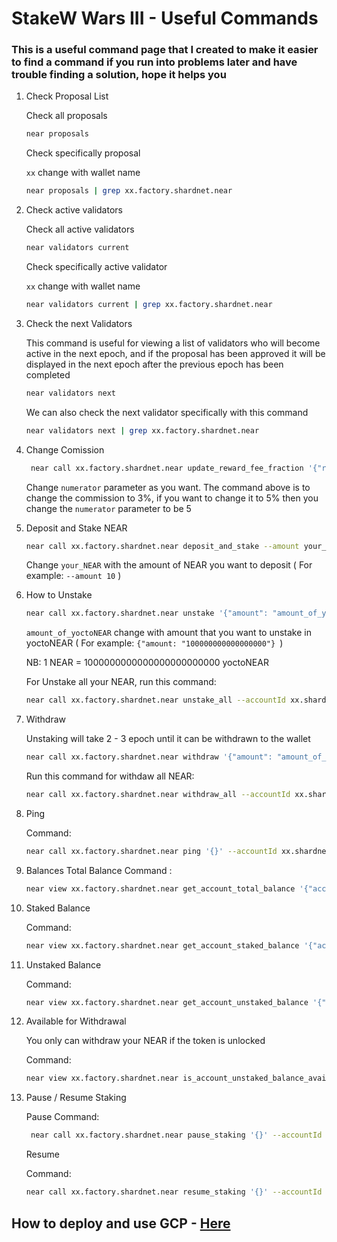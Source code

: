 # StakeW Wars III - Useful Commands

### This is a useful command page that I created to make it easier to find a command if you run into problems later and have trouble finding a solution, hope it helps you

1. Check Proposal List


    Check all proposals

    ```bash
    near proposals
    ```
    
    Check specifically proposal

    `xx` change with wallet name
    
    ```bash
    near proposals | grep xx.factory.shardnet.near
    ```
    
    
2. Check active validators


    Check all active validators
        
    ```bash
    near validators current
    ```
    Check specifically active validator

    `xx` change with wallet name
    
    ```bash
    near validators current | grep xx.factory.shardnet.near
    ```
    
    
3. Check the next Validators

    This command is useful for viewing a list of validators who will become active in the next epoch, and if the proposal has been approved it will be displayed in the next epoch after the previous epoch has been completed
    
    ```bash
    near validators next
    ```
    
      We can also check the next validator specifically with this command
    
      ```bash
      near validators next | grep xx.factory.shardnet.near
    
4. Change Comission
    
   ```bash
    near call xx.factory.shardnet.near update_reward_fee_fraction '{"reward_fee_fraction": {"numerator": 3, "denominator": 100}}' --accountId xx.shardnet.near --gas=300000000000000
    ```

    Change `numerator` parameter as you want. The command above is to change the commission to 3%, if you want to change it to 5% then you change the `numerator` parameter to be 5

5. Deposit and Stake NEAR

    ```bash
    near call xx.factory.shardnet.near deposit_and_stake --amount your_NEAR --accountId xx.shardnet.near --gas=300000000000000
    ```

    Change `your_NEAR` with the amount of NEAR you want to deposit ( For example: `--amount 10` )


6. How to Unstake

   ```bash
   near call xx.factory.shardnet.near unstake '{"amount": "amount_of_yoctoNEAR"}' --accountId xx.shardnet.near --gas=300000000000000
   ```

   `amount_of_yoctoNEAR` change with amount that you want to unstake in yoctoNEAR ( For example: ``{"amount: "100000000000000000"} ``)

   NB: 1 NEAR = 1000000000000000000000000 yoctoNEAR

     For Unstake all your NEAR, run this command:

     ```bash
     near call xx.factory.shardnet.near unstake_all --accountId xx.shardnet.near --gas=300000000000000
     ```

7. Withdraw

   Unstaking will take 2 - 3 epoch until it can be withdrawn to the wallet

   ```bash
   near call xx.factory.shardnet.near withdraw '{"amount": "amount_of_yoctoNEAR"}' --accountId xx.shardnet.near --gas=300000000000000
   ```

     Run this command for withdaw all NEAR:

     ```bash
     near call xx.factory.shardnet.near withdraw_all --accountId xx.shardnet.near --gas=30000000000000    ```
     ```

8. Ping

   Command:

   ```bash
   near call xx.factory.shardnet.near ping '{}' --accountId xx.shardnet.near --gas=300000000000000
   ```

9. Balances Total Balance Command :

   ```bash
   near view xx.factory.shardnet.near get_account_total_balance '{"account_id": "xx.shardnet.near"}'
   ```

10. Staked Balance

    Command:

    ```bash
    near view xx.factory.shardnet.near get_account_staked_balance '{"account_id": "xx.shardnet.near"}'
    ```

11. Unstaked Balance

    Command:

    ```bash
    near view xx.factory.shardnet.near get_account_unstaked_balance '{"account_id": "xx.shardnet.near"}'
    ```

12. Available for Withdrawal

    You only can withdraw your NEAR if the token is unlocked

    Command:

    ```bash
    near view xx.factory.shardnet.near is_account_unstaked_balance_available '{"account_id": "xx.shardnet.near"}'
    ```

13. Pause / Resume Staking

      Pause
      Command:

      ```bash
       near call xx.factory.shardnet.near pause_staking '{}' --accountId xx.shardnet.near
      ```

      Resume

      Command:

      ```bash
      near call xx.factory.shardnet.near resume_staking '{}' --accountId xx.shardnet.near
      ```

## How to deploy and use GCP - [Here](https://github.com/0xachraf/stakewars/blob/main/README.md)
